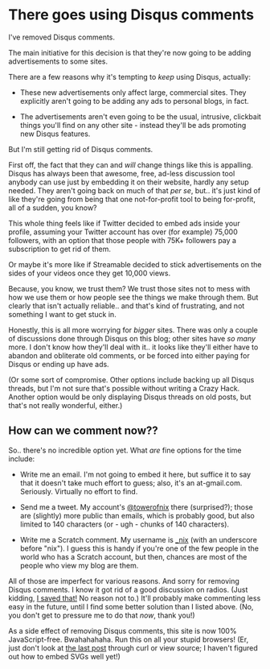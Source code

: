 # There goes using Disqus comments

I've removed Disqus comments.

The main initiative for this decision is that they're now going to be adding
advertisements to some sites.

There are a few reasons why it's tempting to *keep* using Disqus, actually:

* These new advertisements only affect large, commercial sites. They explicitly
  aren't going to be adding any ads to personal blogs, in fact.

* The advertisements aren't even going to be the usual, intrusive, clickbait
  things you'll find on any other site - instead they'll be ads promoting new
  Disqus features.

But I'm still getting rid of Disqus comments.

First off, the fact that they can and *will* change things like this is
appalling. Disqus has always been that awesome, free, ad-less discussion tool
anybody can use just by embedding it on their website, hardly any setup needed.
They aren't going back on much of that *per se*, but.. it's just kind of like
they're going from being that one not-for-profit tool to being for-profit, all
of a sudden, you know?

This whole thing feels like if Twitter decided to embed ads inside your
profile, assuming your Twitter account has over (for example) 75,000 followers,
with an option that those people with 75K+ followers pay a subscription to get
rid of them.

Or maybe it's more like if Streamable decided to stick advertisements on the
sides of your videos once they get 10,000 views.

Because, you know, we trust them? We trust those sites not to mess with how we
use them or how people see the things we make through them. But clearly that
isn't actually reliable.. and that's kind of frustrating, and not something I
want to get stuck in.

Honestly, this is all more worrying for *bigger* sites. There was only a couple
of discussions done through Disqus on this blog; other sites have *so many*
more. I don't know how they'll deal with it.. it looks like they'll either have
to abandon and obliterate old comments, or be forced into either paying for
Disqus or ending up have ads.

(Or some sort of compromise. Other options include backing up all Disqus
threads, but I'm not sure that's possible without writing a Crazy Hack. Another
option would be only displaying Disqus threads on old posts, but that's not
really wonderful, either.)

## How can we comment now??

So.. there's no incredible option yet. What *are* fine options for the time
include:

* Write me an email. I'm not going to embed it here, but suffice it to say that
  it doesn't take much effort to guess; also, it's an at-gmail.com. Seriously.
  Virtually no effort to find.

* Send me a tweet. My account's [@towerofnix][twitter] there (surprised?);
  those are (slightly) more public than emails, which is probably good, but
  also limited to 140 characters (or - ugh - chunks of 140 characters).

* Write me a Scratch comment. My username is [_nix][scratch] (with an
  underscore before "nix"). I guess this is handy if you're one of the few
  people in the world who has a Scratch account, but then, chances are most of
  the people who view my blog are them.

All of those are imperfect for various reasons. And sorry for removing Disqus
comments. I know it got rid of a good discussion on radios. (Just kidding, [I
saved that!][radios] No reason not to.) It'll probably make commenting less
easy in the future, until I find some better solution than I listed above.
(No, you don't get to pressure me to do that *now*, thank you!)

As a side effect of removing Disqus comments, this site is now 100%
JavaScript-free. Bwahahahaha. Run this on all your stupid browsers! (Er, just
don't look at [the last post][fractions] through curl or view source; I haven't
figured out how to embed SVGs well yet!)

  [fractions]: posts/17-fractions-and-simplification-explained.html
  [twitter]: https://twitter.com/towerofnix
  [scratch]: https://scratch.mit.edu/users/_nix/
  [radios]: static/media/18-radio-discussion.png